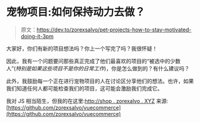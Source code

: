 # 宠物项目:如何保持动力去做？

> 原文：<https://dev.to/zorexsalvo/pet-projects-how-to-stay-motivated-doing-it-3pm>

大家好，你们有新的项目想法吗？你上一个写完了吗？我很怀疑！

因此，我有一个问题要问那些真正完成了他们最喜欢的项目的“被选中的少数人”(*特别是如果这些项目不是你的日常工作*)，你是怎么做到的？有什么建议吗？

此外，我鼓励每一个正在进行宠物项目的人在讨论区分享他们的想法。也许，如果我们知道任何人都可能检查我们的项目，这可能会激励我们完成它。

我对 JS 相当陌生，但我的在这里:[http://shop . zorexalvo . XYZ](http://shop.zorexsalvo.xyz)
来源:[https://github.com/zorexsalvo/vuecommerce](https://github.com/zorexsalvo/vuecommerce)